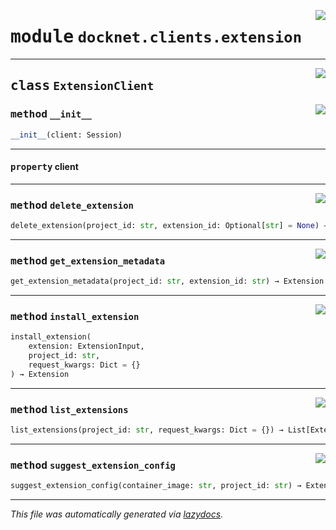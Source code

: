 <!-- markdownlint-disable -->

<a href="https://github.com/khulnasoft/docknet/blob/main/backend/src/docknet/clients/extension.py#L0"><img align="right" style="float:right;" src="https://img.shields.io/badge/-source-cccccc?style=flat-square"></a>

# <kbd>module</kbd> `docknet.clients.extension`






---

<a href="https://github.com/khulnasoft/docknet/blob/main/backend/src/docknet/clients/extension.py#L11"><img align="right" style="float:right;" src="https://img.shields.io/badge/-source-cccccc?style=flat-square"></a>

## <kbd>class</kbd> `ExtensionClient`




<a href="https://github.com/khulnasoft/docknet/blob/main/backend/src/docknet/clients/extension.py#L12"><img align="right" style="float:right;" src="https://img.shields.io/badge/-source-cccccc?style=flat-square"></a>

### <kbd>method</kbd> `__init__`

```python
__init__(client: Session)
```






---

#### <kbd>property</kbd> client







---

<a href="https://github.com/khulnasoft/docknet/blob/main/backend/src/docknet/clients/extension.py#L39"><img align="right" style="float:right;" src="https://img.shields.io/badge/-source-cccccc?style=flat-square"></a>

### <kbd>method</kbd> `delete_extension`

```python
delete_extension(project_id: str, extension_id: Optional[str] = None) → None
```





---

<a href="https://github.com/khulnasoft/docknet/blob/main/backend/src/docknet/clients/extension.py#L51"><img align="right" style="float:right;" src="https://img.shields.io/badge/-source-cccccc?style=flat-square"></a>

### <kbd>method</kbd> `get_extension_metadata`

```python
get_extension_metadata(project_id: str, extension_id: str) → Extension
```





---

<a href="https://github.com/khulnasoft/docknet/blob/main/backend/src/docknet/clients/extension.py#L28"><img align="right" style="float:right;" src="https://img.shields.io/badge/-source-cccccc?style=flat-square"></a>

### <kbd>method</kbd> `install_extension`

```python
install_extension(
    extension: ExtensionInput,
    project_id: str,
    request_kwargs: Dict = {}
) → Extension
```





---

<a href="https://github.com/khulnasoft/docknet/blob/main/backend/src/docknet/clients/extension.py#L19"><img align="right" style="float:right;" src="https://img.shields.io/badge/-source-cccccc?style=flat-square"></a>

### <kbd>method</kbd> `list_extensions`

```python
list_extensions(project_id: str, request_kwargs: Dict = {}) → List[Extension]
```





---

<a href="https://github.com/khulnasoft/docknet/blob/main/backend/src/docknet/clients/extension.py#L44"><img align="right" style="float:right;" src="https://img.shields.io/badge/-source-cccccc?style=flat-square"></a>

### <kbd>method</kbd> `suggest_extension_config`

```python
suggest_extension_config(container_image: str, project_id: str) → ExtensionInput
```








---

_This file was automatically generated via [lazydocs](https://github.com/khulnasoft/lazydocs)._
